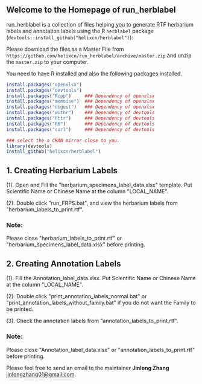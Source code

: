 ## Welcome to the Homepage of run_herblabel

run_herblabel is a collection of files helping you to generate RTF herbarium labels and annotation labels using the R `herblabel` package (`devtools::install_github("helixcn/herblabel")`): 

Please download the files as a Master File from `https://github.com/helixcn/run_herblabel/archive/master.zip`
and unzip the `master.zip` to your computer. 

You need to have R installed and also the following packages installed. 

```R
install.packages("openxlsx")
install.packages("devtools")
install.packages("Rcpp")     ### Dependency of openxlsx
install.packages("memoise")  ### Dependency of openxlsx 
install.packages("digest")   ### Dependency of openxlsx
install.packages("withr")    ### Dependency of devtools
install.packages("httr")     ### Dependency of devtools
install.packages("R6")       ### Dependency of devtools
install.packages("curl")     ### Dependency of devtools

### select the a CRAN mirror close to you. 
library(devtools)
install_github("helixcn/herblabel")
```

## 1. Creating Herbarium Labels

(1). Open and Fill the "herbarium_specimens_label_data.xlsx" template. Put Scientific Name or Chinese Name at the column "LOCAL_NAME".

(2). Double click "run_FRPS.bat", and view the herbarium labels from "herbarium_labels_to_print.rtf".

### Note: 
Please close "herbarium_labels_to_print.rtf" or "herbarium_specimens_label_data.xlsx" before printing. 

## 2. Creating Annotation Labels

(1). Fill the Annotation_label_data.xlsx. Put Scientific Name or Chinese Name at the column "LOCAL_NAME".

(2). Double click "print_annotation_labels_normal.bat" or "print_annotation_labels_without_family.bat" if you do not want the Family to be printed. 

(3). Check the annotation labels from "annotation_labels_to_print.rtf".

### Note: 
Please close "Annotation_label_data.xlsx" or "annotation_labels_to_print.rtf" before printing. 

Please feel free to send an email to the maintainer **Jinlong Zhang** <jinlongzhang01@gmail.com>.
